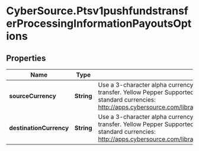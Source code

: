 # CyberSource.Ptsv1pushfundstransferProcessingInformationPayoutsOptions

## Properties
Name | Type | Description | Notes
------------ | ------------- | ------------- | -------------
**sourceCurrency** | **String** | Use a 3-character alpha currency code for source currency of the funds transfer.  Yellow Pepper Supported for cross border funds transfers.  ISO standard currencies: http://apps.cybersource.com/library/documentation/sbc/quickref/currencies.pdf  | [optional] 
**destinationCurrency** | **String** | Use a 3-character alpha currency code for destination currency of the funds transfer.  Yellow Pepper Supported for cross border funds transfers.  ISO standard currencies: http://apps.cybersource.com/library/documentation/sbc/quickref/currencies.pdf  | [optional] 


